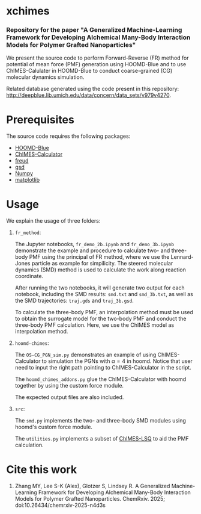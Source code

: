 # xchimes

###  Repository for the paper "A Generalized Machine-Learning Framework for Developing Alchemical Many-Body Interaction Models for Polymer Grafted Nanoparticles"

We present the source code to perform Forward-Reverse (FR) method for potential of mean force (PMF) generation using HOOMD-Blue and to use ChIMES-Calulater in HOOMD-Blue to conduct coarse-grained (CG) molecular dynamics simulation.

Related database generated using the code present in this repository: http://deepblue.lib.umich.edu/data/concern/data_sets/v979v4270.

# Prerequisites

The source code requires the following packages:

* [HOOMD-Blue](https://github.com/glotzerlab/hoomd-blue)
* [ChIMES-Calculator](https://github.com/rk-lindsey/chimes_calculator)
* [freud](https://github.com/glotzerlab/freud)
* [gsd](https://github.com/glotzerlab/gsd)
* [Numpy](https://github.com/numpy/numpy)
* [matplotlib](https://github.com/matplotlib/matplotlib)

# Usage
We explain the usage of three folders:

1. `fr_method`:

    The Jupyter notebooks, `fr_demo_2b.ipynb` and `fr_demo_3b.ipynb` demonstrate the example and procedure to calculate two- and three-body PMF using the principal of FR method, where we use the Lennard-Jones particle as example for simpilicity. The steered molecular dynamics (SMD) method is used to calculate the work along reaction coordinate.

    After running the two notebooks, it will generate two output for each notebook, including the SMD results: `smd.txt` and `smd_3b.txt`, as well as the SMD trajectories: `traj.gds` and `traj_3b.gsd`.

    To calculate the three-body PMF, an interpolation method must be used to obtain the surrogate model for the two-body PMF and conduct the three-body PMF calculation. Here, we use the ChIMES model as interpolation method.

2. `hoomd-chimes`:

    The `OS-CG_PGN_sim.py` demonstrates an example of using ChIMES-Calculator to simulation the PGNs with $\alpha=4$ in hoomd.
    Notice that user need to input the right path pointing to ChIMES-Calculator in the script.

    The `hoomd_chimes_addons.py` glue the ChIMES-Calculator with hoomd together by using the custom force module.

    The expected output files are also included.

3. `src`:

    The `smd.py` implements the two- and three-body SMD modules using hoomd's custom force module.

    The `utilities.py` implements a subset of [ChIMES-LSQ](https://github.com/rk-lindsey/chimes_lsq) to aid the PMF calculation.


# Cite this work
1. Zhang MY, Lee S-K (Alex), Glotzer S, Lindsey R. A Generalized Machine-Learning Framework for Developing Alchemical Many-Body Interaction Models for Polymer Grafted Nanoparticles. ChemRxiv. 2025; doi:10.26434/chemrxiv-2025-n4d3s
